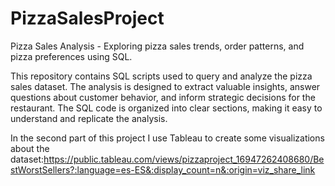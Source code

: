 # PizzaSalesProject

Pizza Sales Analysis - Exploring pizza sales trends, order patterns, and pizza preferences using SQL. 

This repository contains SQL scripts used to query and analyze the pizza sales dataset. The analysis is designed to extract valuable insights, answer questions about customer behavior, and inform strategic decisions for the restaurant. The SQL code is organized into clear sections, making it easy to understand and replicate the analysis.

In the second part of this project I use Tableau to create some visualizations about the dataset:https://public.tableau.com/views/pizzaproject_16947262408680/BestWorstSellers?:language=es-ES&:display_count=n&:origin=viz_share_link
